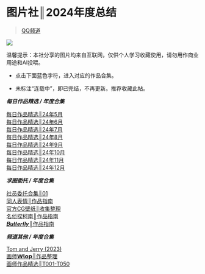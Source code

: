 # 图片社║2024年度总结

> [QQ频道](https://pd.qq.com/s/doroebb0h)    

![](https://i.postimg.cc/BnRqSS1z/Picsart-24-12-30-23-45-39-421.png)    

温馨提示：本社分享的图片均来自互联网，仅供个人学习收藏使用，请勿用作商业用途和AI投喂。

* 点击下面蓝色字符，进入对应的作品合集。 
 
* 未标注“连载中”，即已完结，不再更新。推荐收藏此帖。

***每日作品精选 / 年度合集***

[每日作品精选║24年5月](图片社║每日作品精选║24年5月.md)  
[每日作品精选║24年6月](图片社║每日作品精选║24年6月.md)  
[每日作品精选║24年7月](图片社║每日作品精选║24年7月.md)  
[每日作品精选║24年8月](图片社║每日作品精选║24年8月.md)  
[每日作品精选║24年9月](图片社║每日作品精选║24年9月.md)  
[每日作品精选║24年10月](图片社║每日作品精选║24年10月.md)  
[每日作品精选║24年11月](图片社║每日作品精选║24年11月.md)  
[每日作品精选║24年12月](图片社║每日作品精选║24年12月.md)  

***求图委托 / 年度合集***

[社员委托合集║01](图片社║社员委托合集║01.md)  
[同人表情║作品指南](图片社║同人表情║作品指南.md)   
[官方CG壁纸║收集整理](图片社║官方CG壁纸║收集整理.md)    
[名侦探柯南║作品指南](图片社║名侦探柯南║作品指南.md)   
[𝑩𝒖𝒕𝒕𝒆𝒓𝒇𝒍𝒚║作品指南](图片社║𝑩𝒖𝒕𝒕𝒆𝒓𝒇𝒍𝒚║作品指南.md)  

***频道其他 / 年度合集***

[Tom and Jerry (2023)](图片社║Tom%20and%20Jerry%20(2023).md)    
[画师𝗪𝗹𝗼𝗽║作品整理](../../作品指南/付费画师系列/图片社║画师𝗪𝗹𝗼𝗽║作品整理.md)  
[画师作品精选║T001-T050](../../作品指南/已完成/T系列/图片社║画师作品精选║T001-T050.md)  
